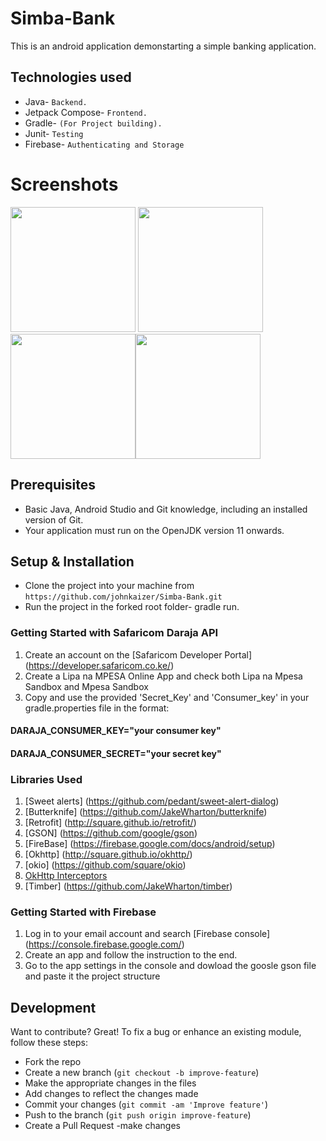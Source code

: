# Simba-Bank
This is an android application demonstarting a simple banking application.
## Technologies used
* Java- `Backend.`
* Jetpack Compose- `Frontend.`
* Gradle- `(For Project building).`
* Junit- `Testing`
* Firebase- `Authenticating and Storage`


# Screenshots
<img src="Images/Splash.png" width="200" > <img src="Images/Signup.png" width="200">
<img src="Images/subscriptions.png" width="200" ><img src="Images/Home.png" width="200" >

## Prerequisites
- Basic Java, Android Studio and Git knowledge, including an installed version of Git.
- Your application must run on the OpenJDK version 11 onwards.

## Setup & Installation
* Clone the project into your machine from `https://github.com/johnkaizer/Simba-Bank.git`
* Run the project in the forked root folder- gradle run.

### Getting Started with Safaricom Daraja API
1. Create an account on the [Safaricom Developer Portal] (https://developer.safaricom.co.ke/)
2. Create a Lipa na MPESA Online App  and check both Lipa na Mpesa Sandbox and Mpesa Sandbox
3. Copy and use the provided 'Secret_Key' and 'Consumer_key' in your gradle.properties file in the format:
#### DARAJA_CONSUMER_KEY="your consumer key"
#### DARAJA_CONSUMER_SECRET="your secret key"
### Libraries Used
1. [Sweet alerts] (https://github.com/pedant/sweet-alert-dialog)
2. [Butterknife] (https://github.com/JakeWharton/butterknife)
3. [Retrofit] (http://square.github.io/retrofit/)
4. [GSON] (https://github.com/google/gson)
5. [FireBase] (https://firebase.google.com/docs/android/setup)
6. [Okhttp] (http://square.github.io/okhttp/)
7. [okio] (https://github.com/square/okio)
8. [OkHttp Interceptors](https://github.com/square/okhttp/wiki/Interceptors)
9. [Timber] (https://github.com/JakeWharton/timber)
### Getting Started with Firebase
1. Log in to your email account and search [Firebase console] (https://console.firebase.google.com/)
2. Create an app and follow the instruction to the end.
3. Go to the app settings in the console and dowload the goosle gson file and paste it the project structure

## Development
Want to contribute? Great!
To fix a bug or enhance an existing module, follow these steps:

- Fork the repo
- Create a new branch (`git checkout -b improve-feature`)
- Make the appropriate changes in the files
- Add changes to reflect the changes made
- Commit your changes (`git commit -am 'Improve feature'`)
- Push to the branch (`git push origin improve-feature`)
- Create a Pull Request
-make changes